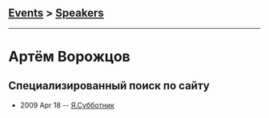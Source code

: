 ## [Events](../README.md) > [Speakers](../speakers.md)
---

# Артём Ворожцов

## Специализированный поиск по сайту
- 2009 Apr 18 -- [Я.Субботник](https://events.yandex.ru/lib/talks/720/)    
